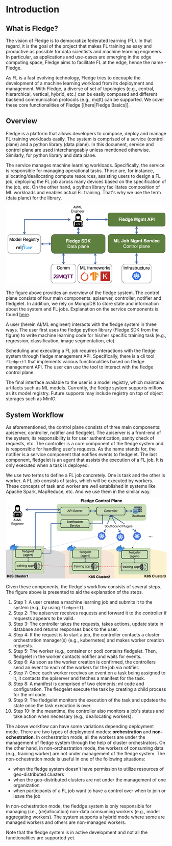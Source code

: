 # Introduction

## What is Fledge?

The vision of Fledge is to democratize federated learning (FL). In that regard, it is the goal of the project that makes FL training as easy and productive as possible for data scientists and machine learning engineers. In particular, as applications and use-cases are emerging in the edge computing space, Fledge aims to facilitate FL at the edge, hence the name - Fledge.

As FL is a fast evolving technology, Fledge tries to decouple the development of a machine learning workload from its deployment and management.
With Fledge, a diverse of set of topologies (e.g., central, hierarchical, vertical, hybrid, etc.) can be easily composed
and different backend communication protocols (e.g., mqtt) can be supported.
We cover these core functionalities of Fledge [[here|Fledge Basics]].

## Overview

Fledge is a platform that allows developers to compose, deploy and manage FL training workloads easily.
The system is comprised of a service (control plane) and a python library (data plane).
In this document, service and control plane are used interchangeably unless mentioned otherwise.
Similarly, for python library and data plane.

The service manages machine learning workloads.
Specifically, the service is responsible for managing operational tasks.
Those are, for instance, allocating/deallocating compute resources, assisting users to design a FL job,
deploying the FL job across many devices based on the specification of the job, etc.
On the other hand, a python library facilitates composition of ML workloads and enables actual FL training.
That's why we use the term (data plane) for the library.

<p align="center"><img src="images/fledge_overview.png" alt="Fledge system overview" width="600px"/></p>

The figure above provides an overview of the fledge system.
The control plane consists of four main components: apiserver, controller, notifier and fledgelet.
In addition, we rely on MongoDB to store state and information about the system and FL jobs.
Explanation on the service components is found [here](#system-workflow).

A user (herein AI/ML engineer) interacts with the fledge system in three ways.
The user first uses the fledge python library (Fledge SDK from the figure)
to write machine learning code for his/her specific training task (e.g., regression, classification, image segmentation, etc).

Scheduling and executing a FL job requires interactions with the fledge system through fledge management API.
Specifically, there is a cli tool `fledgectl` that implements various functionalities based on fledge management API.
The user can use the tool to interact with the fledge control plane.

The final interface available to the user is a model registry, which maintains artifacts such as ML models.
Currently, the fledge system supports mlflow as its model registry.
Future supports may include registry on top of object storages such as MinIO.

## System Workflow

As aforementioned, the control plane consists of three main components: apiserver, controller, notifier and fledgelet.
The apiserver is a front-end of the system; its responsibility is for user authentication, sanity check of requests, etc.
The controller is a core component of the fledge system and is responsible for handling user's requests.
As the name stands for, the notifier is a service component that notifies events to fledgelet.
The last component, fledgelet is an agent that assists the execution of a FL job. It is only executed when a task is deployed.

We use two terms to define a FL job concretely.
One is task and the other is worker. A FL job consists of tasks, which will be executed by workers.
These concepts of task and worker are well established in systems like Apache Spark, MapReduce, etc. And we use them in the similar way.

<p align="center"><img src="images/fledge_workflow.png" alt="System workflow" width="600px"/></p>

Given these components, the fledge's workflow consists of several steps. The figure above is presented to aid the explanation of the steps.

1. Step 1: A user creates a machine learning job and submits it to the system (e.g., by using `fledgectl`).
2. Step 2: The apiserver receives requests and forward it to the controller if requests appears to be valid.
3. Step 3: The controller takes the requests, takes actions, update state in database and returns responses back to the user.
4. Step 4: If the request is to start a job, the controller contacts a cluster orchestration manager(s) (e.g., kubernetes)
and makes worker creation requests.
5. Step 5: The worker (e.g., container or pod) contains fledgelet. Then, fledgelet in the worker contacts notifier and waits for events.
6. Step 6: As soon as the worker creation is confirmed, the controllers send an event to each of the workers for the job via notifier.
7. Step 7: Once each worker receives an event on a task being assigned to it, it contacts the apiserver and fetches a manifest for the task.
8. Step 8: A manifest is comprised of two elements: ml code and configuration. The fledgelet execute the task by creating a child process for the ml code.
9. Step 9: The fledgelet monitors the execution of the task and updates the state once the task execution is over.
10. Step 10: In the meantime, the controller also monitors a job's status and take action when necessary (e.g., deallocating workers).

The above workflow can have some variations depending deployment mode.
There are two types of deployment modes: **orchestration** and **non-ochestration**.
In orchestration mode, all the workers are under the management of fledge system through the help of cluster orchestrators.
On the other hand, in non-orchestration mode, the workers of consuming data (e.g., training worker) are not under management of the fledge system.
The non-ochestration mode is useful in one of the following situations:
* when the fledge system doesn't have permission to utilize resources of geo-distributed clusters
* when the geo-distributed clusters are not under the management of one organization
* when participants of a FL job want to have a control over when to join or leave the job

In non-ochestration mode, the fleddge system is only responsible for managing (i.e., (de)allocation) non-data comsuming workers (e.g., model aggregating workers).
The system supports a hybrid mode where some are managed workers and others are non-managed workers.

Note that the fledge system is in active development and not all the functionalities are supported yet.
